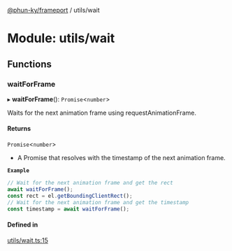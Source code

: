 [@phun-ky/frameport](../README.md) / utils/wait

# Module: utils/wait

## Functions

### waitForFrame

▸ **waitForFrame**(): `Promise`\<`number`\>

Waits for the next animation frame using requestAnimationFrame.

#### Returns

`Promise`\<`number`\>

- A Promise that resolves with the timestamp of the next animation frame.

**`Example`**

```ts
// Wait for the next animation frame and get the rect
await waitForFrame();
const rect = el.getBoundingClientRect();
// Wait for the next animation frame and get the timestamp
const timestamp = await waitForFrame();
```

#### Defined in

[utils/wait.ts:15](https://github.com/phun-ky/frameport/blob/main/src/utils/wait.ts#L15)
